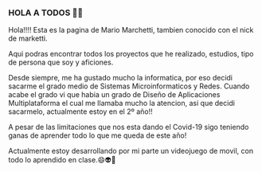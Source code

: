 ### HOLA A TODOS 👋😄


Hola!!!! Esta es la pagina de Mario Marchetti, tambien conocido con el nick de marketti.

Aqui podras encontrar todos los proyectos que he realizado, estudios, tipo de persona que soy y aficiones.

Desde siempre, me ha gustado mucho la informatica, por eso decidi sacarme el grado medio de Sistemas Microinformaticos y Redes. Cuando acabe el grado vi que habia un grado de Diseño de Aplicaciones Multiplataforma el cual me llamaba mucho la atencion, asi que decidi sacarmelo, actualmente estoy en el 2º año!!

A pesar de las limitaciones que nos esta dando el Covid-19 sigo teniendo ganas de aprender todo lo que me queda de este año!

Actualmente estoy desarrollando por mi parte un videojuego de movil, con todo lo aprendido en clase.😄👽👾


